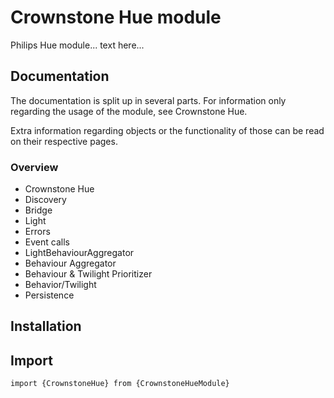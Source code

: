 # Crownstone Hue module
Philips Hue module... text here...



## Documentation
The documentation is split up in several parts.
For information only regarding the usage of the module, see Crownstone Hue. 

Extra information regarding objects or the functionality of those can be read on their respective pages.  
### Overview 
 - Crownstone Hue
 - Discovery 
 - Bridge
 - Light 
 - Errors
 - Event calls
 - LightBehaviourAggregator
 - Behaviour Aggregator 
 - Behaviour & Twilight Prioritizer 
 - Behavior/Twilight 
 - Persistence 

## Installation

## Import
```import {CrownstoneHue} from {CrownstoneHueModule}```